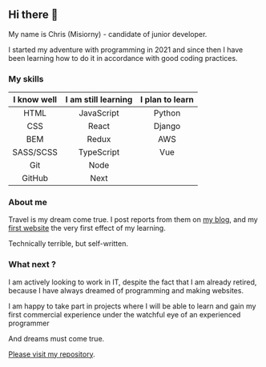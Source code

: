 ## Hi there 👋

My name is Chris (Misiorny)  -  candidate of junior developer. 

I started my adventure with programming in 2021 and since then I have been learning how to do it in accordance with good coding practices.

### My skills

|I know well |I am still learning|I plan to learn|
|:---:|:---:|:---:|
|HTML|JavaScript|Python|
|CSS|React|Django|
|BEM|Redux|AWS|
|SASS/SCSS|TypeScript|Vue|
|Git|Node||
|GitHub|Next| |


### About me

Travel is my dream come true.
I post reports from them on [my blog](https://www.facebook.com/AfrykaDzikaMisiornego), and my [first website](https://misiorny.github.io/AfrykaDzika/index.html) the very first effect of my learning.

Technically terrible, but self-written.

### What next ?

I am actively looking to work in IT, despite the fact that I am already retired, because I have always dreamed of programming and making websites.

I am happy to take part in projects where I will be able to learn and gain my first commercial experience under the watchful eye of an experienced programmer

And dreams must come true.

[Please visit my repository](https://github.com/Misiorny?tab=repositories).



